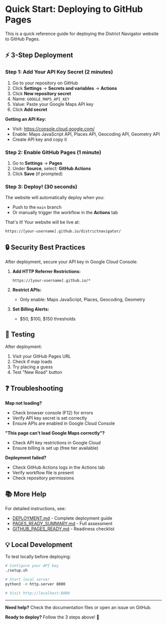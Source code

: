 # Quick Start: Deploying to GitHub Pages

This is a quick reference guide for deploying the District Navigator website to GitHub Pages.

## ⚡ 3-Step Deployment

### Step 1: Add Your API Key Secret (2 minutes)

1. Go to your repository on GitHub
2. Click **Settings** → **Secrets and variables** → **Actions**
3. Click **New repository secret**
4. Name: `GOOGLE_MAPS_API_KEY`
5. Value: Paste your Google Maps API key
6. Click **Add secret**

**Getting an API Key:**
- Visit: https://console.cloud.google.com/
- Enable: Maps JavaScript API, Places API, Geocoding API, Geometry API
- Create API key and copy it

### Step 2: Enable GitHub Pages (1 minute)

1. Go to **Settings** → **Pages**
2. Under **Source**, select: **GitHub Actions**
3. Click **Save** (if prompted)

### Step 3: Deploy! (30 seconds)

The website will automatically deploy when you:
- Push to the `main` branch
- Or manually trigger the workflow in the **Actions** tab

That's it! Your website will be live at:
```
https://[your-username].github.io/districtnavigator/
```

## 🔒 Security Best Practices

After deployment, secure your API key in Google Cloud Console:

1. **Add HTTP Referrer Restrictions:**
   ```
   https://[your-username].github.io/*
   ```

2. **Restrict APIs:**
   - Only enable: Maps JavaScript, Places, Geocoding, Geometry

3. **Set Billing Alerts:**
   - $50, $100, $150 thresholds

## 🧪 Testing

After deployment:
1. Visit your GitHub Pages URL
2. Check if map loads
3. Try placing a guess
4. Test "New Road" button

## ❓ Troubleshooting

**Map not loading?**
- Check browser console (F12) for errors
- Verify API key secret is set correctly
- Ensure APIs are enabled in Google Cloud Console

**"This page can't load Google Maps correctly"?**
- Check API key restrictions in Google Cloud
- Ensure billing is set up (free tier available)

**Deployment failed?**
- Check GitHub Actions logs in the Actions tab
- Verify workflow file is present
- Check repository permissions

## 📚 More Help

For detailed instructions, see:
- [DEPLOYMENT.md](DEPLOYMENT.md) - Complete deployment guide
- [PAGES_READY_SUMMARY.md](PAGES_READY_SUMMARY.md) - Full assessment
- [GITHUB_PAGES_READY.md](GITHUB_PAGES_READY.md) - Readiness checklist

## 💡 Local Development

To test locally before deploying:

```bash
# Configure your API key
./setup.sh

# Start local server
python3 -m http.server 8000

# Visit http://localhost:8000
```

---

**Need help?** Check the documentation files or open an issue on GitHub.

**Ready to deploy?** Follow the 3 steps above! 🚀
